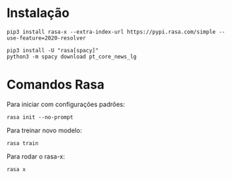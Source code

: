 # Instalação

```
pip3 install rasa-x --extra-index-url https://pypi.rasa.com/simple --use-feature=2020-resolver

pip3 install -U "rasa[spacy]"
python3 -m spacy download pt_core_news_lg
```

# Comandos Rasa

Para iniciar com configurações padrões:

```rasa init --no-prompt```

Para treinar novo modelo:

```rasa train```

Para rodar o rasa-x:

```rasa x```
